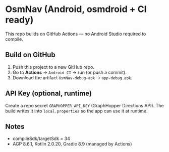 # OsmNav (Android, osmdroid + CI ready)

This repo builds on GitHub Actions — no Android Studio required to compile.

## Build on GitHub
1. Push this project to a new GitHub repo.
2. Go to **Actions** → `Android CI` → run (or push a commit).
3. Download the artifact `OsmNav-debug-apk` → `app-debug.apk`.

## API Key (optional, runtime)
Create a repo secret `GRAPHOPPER_API_KEY` (GraphHopper Directions API). The build writes it into `local.properties` so the app can use it at runtime.

## Notes
- compileSdk/targetSdk = 34
- AGP 8.6.1, Kotlin 2.0.20, Gradle 8.9 (managed by Actions)
